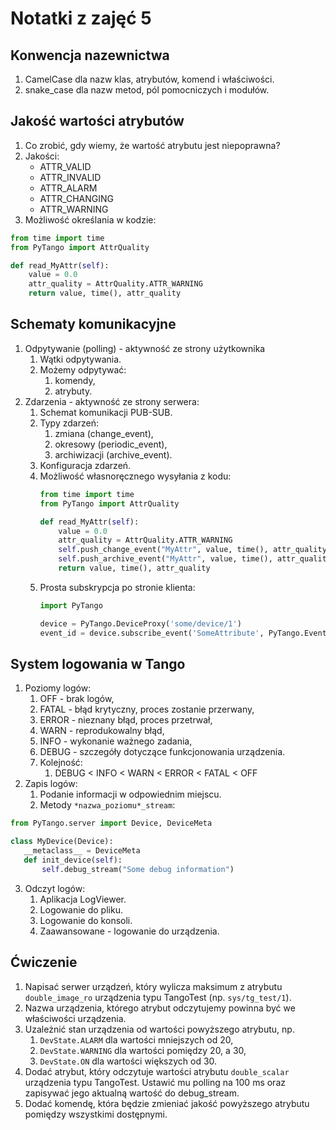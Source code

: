 Notatki z zajęć 5
=================

Konwencja nazewnictwa
---------------------
1. CamelCase dla nazw klas, atrybutów, komend i właściwości.
2. snake_case dla nazw metod, pól pomocniczych i modułów. 

Jakość wartości atrybutów
-------------------------
1. Co zrobić, gdy wiemy, że wartość atrybutu jest niepoprawna?
2. Jakości:
    * ATTR_VALID
    * ATTR_INVALID
    * ATTR_ALARM
    * ATTR_CHANGING
    * ATTR_WARNING
3. Możliwość określania w kodzie:
```python
from time import time
from PyTango import AttrQuality

def read_MyAttr(self):
    value = 0.0
    attr_quality = AttrQuality.ATTR_WARNING
    return value, time(), attr_quality
```

Schematy komunikacyjne
----------------------
1. Odpytywanie (polling) - aktywność ze strony użytkownika
    1. Wątki odpytywania.
    1. Możemy odpytywać:
        1. komendy,
        2. atrybuty.
2. Zdarzenia - aktywność ze strony serwera:
    1. Schemat komunikacji PUB-SUB.
    2. Typy zdarzeń:
        1. zmiana (change_event),
        2. okresowy (periodic_event),
        3. archiwizacji (archive_event).
    3. Konfiguracja zdarzeń.
    4. Możliwość własnoręcznego wysyłania z kodu:
        ```python
        from time import time
        from PyTango import AttrQuality
        
        def read_MyAttr(self):
            value = 0.0
            attr_quality = AttrQuality.ATTR_WARNING
            self.push_change_event("MyAttr", value, time(), attr_quality)
            self.push_archive_event("MyAttr", value, time(), attr_quality)
            return value, time(), attr_quality
        ```
    5.  Prosta subskrypcja po stronie klienta:
        ```python
        import PyTango
        
        device = PyTango.DeviceProxy('some/device/1')
        event_id = device.subscribe_event('SomeAttribute', PyTango.EventType.CHANGE_EVENT, PyTango.utils.EventCallBack())
        ```

System logowania w Tango
------------------------
1. Poziomy logów:
    1. OFF - brak logów,
    2. FATAL - błąd krytyczny, proces zostanie przerwany,
    3. ERROR - nieznany błąd, proces przetrwał,
    4. WARN - reprodukowalny błąd,
    5. INFO - wykonanie ważnego zadania,
    6. DEBUG - szczegóły dotyczące funkcjonowania urządzenia.
    7. Kolejność:
        1. DEBUG < INFO < WARN < ERROR < FATAL < OFF
2. Zapis logów:
    1. Podanie informacji w odpowiednim miejscu.
    2. Metody `*nazwa_poziomu*_stream`:
```python
from PyTango.server import Device, DeviceMeta

class MyDevice(Device):
   __metaclass__ = DeviceMeta
   def init_device(self):
       self.debug_stream("Some debug information")
```
3. Odczyt logów:
    1. Aplikacja LogViewer.
    2. Logowanie do pliku.
    3. Logowanie do konsoli.
    4. Zaawansowane - logowanie do urządzenia.
    
Ćwiczenie
---------
1. Napisać serwer urządzeń, który wylicza maksimum z atrybutu `double_image_ro` urządzenia typu TangoTest (np. `sys/tg_test/1`).
2. Nazwa urządzenia, którego atrybut odczytujemy powinna być we właściwości urządzenia.
3. Uzależnić stan urządzenia od wartości powyższego atrybutu, np. 
	1. `DevState.ALARM` dla wartości mniejszych od 20,
	2. `DevState.WARNING` dla wartości pomiędzy 20, a 30,
	3. `DevState.ON` dla wartości większych od 30.
4. Dodać atrybut, który odczytuje wartości atrybutu `double_scalar` urządzenia typu TangoTest. Ustawić mu polling na 100 ms oraz zapisywać jego aktualną wartość do debug_stream.
5. Dodać komendę, która będzie zmieniać jakość powyższego atrybutu pomiędzy wszystkimi dostępnymi. 
